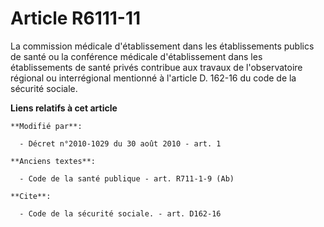 # Article R6111-11

La commission médicale d'établissement dans les établissements publics de santé ou la conférence médicale d'établissement
dans les établissements de santé privés contribue aux travaux de l'observatoire régional ou interrégional mentionné à
l'article D. 162-16 du code de la sécurité sociale.

**Liens relatifs à cet article**

	**Modifié par**:

	  - Décret n°2010-1029 du 30 août 2010 - art. 1

	**Anciens textes**:

	  - Code de la santé publique - art. R711-1-9 (Ab)

	**Cite**:

	  - Code de la sécurité sociale. - art. D162-16
